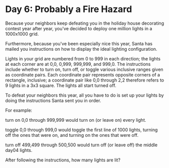 # Day 6: Probably a Fire Hazard
Because your neighbors keep defeating you in the holiday house decorating contest 
year after year, you've decided to deploy one million lights in a 1000x1000 grid.

Furthermore, because you've been especially nice this year, Santa has mailed you 
instructions on how to display the ideal lighting configuration.

Lights in your grid are numbered from 0 to 999 in each direction; the lights at 
each corner are at 0,0, 0,999, 999,999, and 999,0. The instructions include 
whether to turn on, turn off, or toggle various inclusive ranges given as 
coordinate pairs. Each coordinate pair represents opposite corners of a rectangle, 
inclusive; a coordinate pair like 0,0 through 2,2 therefore refers to 9 lights in 
    a 3x3 square. The lights all start turned off.

To defeat your neighbors this year, all you have to do is set up your lights by 
doing the instructions Santa sent you in order.

For example:

turn on 0,0 through 999,999 would turn on (or leave on) every light.

toggle 0,0 through 999,0 would toggle the first line of 1000 lights, turning off 
the ones that were on, and turning on the ones that were off.

turn off 499,499 through 500,500 would turn off (or leave off) the middle day04 
lights.

After following the instructions, how many lights are lit?
